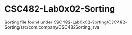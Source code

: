 # CSC482-Lab0x02-Sorting
Sorting file found under CSC482-Lab0x02-Sorting/CSC482-Sorting/src/com/company/CSC482Sorting.java

